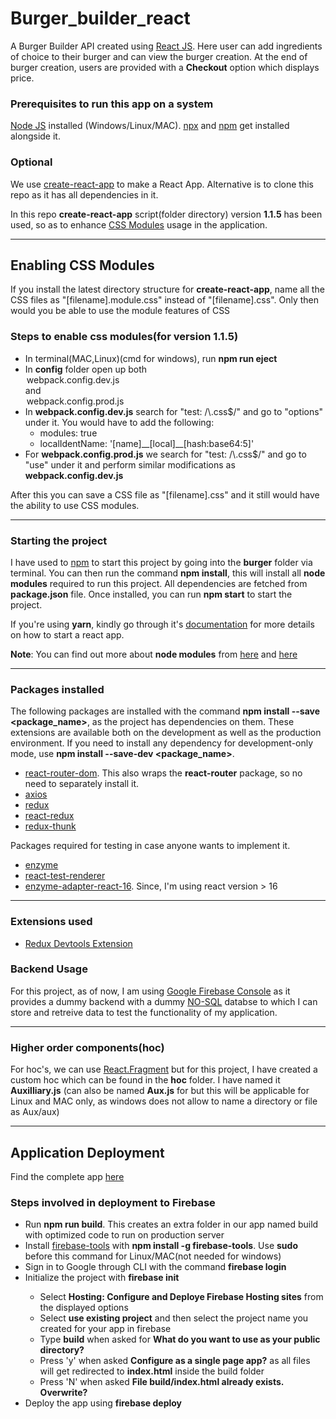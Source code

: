 # Burger_builder_react

A Burger Builder API created using [React JS](https://reactjs.org). Here user can add ingredients of choice to their burger and can view the burger creation. At the end of burger creation, users are provided with a **Checkout** option which displays price. 


### Prerequisites to run this app on a system

[Node JS](https://nodejs.org/en/) installed (Windows/Linux/MAC). [npx](https://www.npmjs.com/package/npx) and [npm](https://docs.npmjs.com/getting-started/) get installed alongside it.

### Optional

We use [create-react-app](https://github.com/facebook/create-react-app) to make a React App. Alternative is to clone this repo as it has all dependencies in it.


In this repo **create-react-app** script(folder directory) version **1.1.5** has been used, so as to enhance [CSS Modules](https://programmingwithmosh.com/react/css-modules-react/) usage in the application.
<hr>

## Enabling CSS Modules

If you install the latest directory structure for **create-react-app**, name all the CSS files as "[filename].module.css" instead of "[filename].css". Only then would you be able to use the module features of CSS

### Steps to enable css modules(for version 1.1.5)

<ul>
	<li>In terminal(MAC,Linux)(cmd for windows), run <b>npm run eject</b></li>
	<li>In <strong>config</strong> folder open up both <legend>webpack.config.dev.js</legend> and <legend>webpack.config.prod.js</legend></li>
	<li>
		In <b>webpack.config.dev.js</b> search for "test: /\.css$/" and go to "options" under it. You would have to add the following:
		<ul style="list-style-type:circle;">
			<li>modules: true</li>
			<li>localIdentName: '[name]__[local]__[hash:base64:5]'</li>
		</ul>
	</li>
	<li>For <b>webpack.config.prod.js</b> we search for "test: /\.css$/" and go to "use" under it and perform similar modifications as <b>webpack.config.dev.js</b></li>
</ul>


After this you can save a CSS file as "[filename].css" and it still would have the ability to use CSS modules.
<hr>


### Starting the project


I have used to [npm](https://docs.npmjs.com/getting-started/) to start this project by going into the **burger** folder via terminal. You can then run the command **npm install**, this will install all **node modules** required to run this project. All dependencies are fetched from **package.json** file. Once installed, you can run **npm start** to start the project.


If you're using **yarn**, kindly go through it's [documentation](https://yarnpkg.com/lang/en/docs/) for more details on how to start a react app.

**Note**: You can find out more about **node modules** from [here](https://nodejs.org/api/modules.html) and [here](https://www.npmjs.com/package/repository)
<hr>


### Packages installed

The following packages are installed with the command **npm install --save <package_name>**, as the project has dependencies on them. These extensions are available both on the development as well as the production environment. If you need to install any dependency for development-only mode, use **npm install --save-dev <package_name>**.

<ul>
	<li><a href="https://reacttraining.com/react-router/web/guides/quick-start" target="_blank">react-router-dom</a>. This also wraps the <b>react-router</b> package, so no need to separately install it. </li>
	<li><a href="https://github.com/axios/axios" target="_blank">axios</a></li>
	<li><a href="https://redux.js.org/">redux</a></li>
	<li><a href="https://react-redux.js.org/">react-redux</a></li>
	<li><a href="https://github.com/reduxjs/redux-thunk">redux-thunk</a></li>
</ul>

Packages required for testing in case anyone wants to implement it.
<ul>
	<li><a href="https://airbnb.io/enzyme/">enzyme</a></li></li>
	<li><a href="https://www.npmjs.com/package/react-test-renderer">react-test-renderer</a></li>
	<li><a href="https://www.npmjs.com/package/enzyme-adapter-react-16">enzyme-adapter-react-16</a>. Since, I'm using react version > 16</li>
</ul>
<hr>

### Extensions used

<ul>
	<li><a href="https://github.com/zalmoxisus/redux-devtools-extension">Redux Devtools Extension</a></li>
</ul>

### Backend Usage

For this project, as of now, I am using [Google Firebase Console](https://firebase.google.com/?gclid=EAIaIQobChMIj9GWh4W85AIVSR0rCh16ygT4EAAYASAAEgJt2vD_BwE) as it provides a dummy backend with a dummy [NO-SQL](https://searchdatamanagement.techtarget.com/definition/NoSQL-Not-Only-SQL) databse to which I can store and retreive data to test the functionality of my application.
<hr>

### Higher order components(hoc)

For hoc's, we can use [React.Fragment](https://reactjs.org/docs/fragments.html) but for this project, I have created a custom hoc which can be found in the **hoc** folder. I have named it **Auxilliary.js** (can also be named **Aux.js** for but this will be applicable for Linux and MAC only, as windows does not allow to name a directory or file as Aux/aux) 
<hr>

## Application Deployment

Find the complete app [here](https://burger-builder-react-c3110.firebaseapp.com/)

### Steps involved in deployment to Firebase

<ul>
	<li>Run <b>npm run build</b>. This creates an extra folder in our app named build with optimized code to run on production server</li>
	<li>Install <a href="https://github.com/firebase/firebase-tools">firebase-tools</a> with <b>npm install -g firebase-tools</b>. Use <b>sudo</b> before this command for Linux/MAC(not needed for windows)</li>
	<li>Sign in to Google through CLI with the command <b>firebase login</b></li>
	<li>Initialize the project with <b>firebase init</b></li>
	<ul>
		<li>Select <b>Hosting: Configure and Deploye Firebase Hosting sites</b> from the displayed options</li>
		<li>Select <b>use existing project</b> and then select the project name you created for your app in firebase</li>
		<li>Type <b>build</b> when asked for <b>What do you want to use as your public directory?</b></li>
		<li>Press 'y' when asked <b>Configure as a single page app?</b> as all files will get redirected to <b>index.html</b> inside the build folder</li>
		<li>Press 'N' when asked <b>File build/index.html already exists. Overwrite?</b></li>
	</ul>
	<li>Deploy the app using <b>firebase deploy</b></li>
</ul>